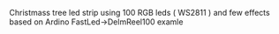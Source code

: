 Christmass tree led strip using 100 RGB leds ( WS2811 )
and few effects
based on Ardino FastLed->DelmReel100 examle
